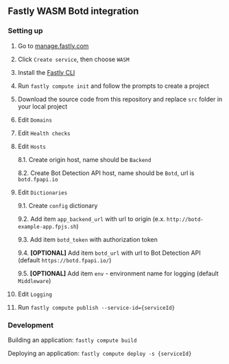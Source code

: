 ## Fastly WASM Botd integration

### Setting up
1. Go to [manage.fastly.com](https://manage.fastly.com/)

2. Click `Create service`, then choose `WASM`

3. Install the [Fastly CLI](https://github.com/fastly/cli)

4. Run `fastly compute init` and follow the prompts to create a project

5. Download the source code from this repository and replace `src` folder in your local project

6. Edit `Domains`

7. Edit `Health checks`

8. Edit `Hosts`

   8.1. Create origin host, name should be `Backend`

   8.2. Create Bot Detection API host, name should be `Botd`, url is `botd.fpapi.io`

9. Edit `Dictionaries`

   9.1. Create `config` dictionary

   9.2. Add item `app_backend_url` with url to origin (e.x. `http://botd-example-app.fpjs.sh`)

   9.3. Add item `botd_token` with authorization token

   9.4. **[OPTIONAL]** Add item `botd_url` with url to Bot Detection API (default `https://botd.fpapi.io/`)

   9.5. **[OPTIONAL]** Add item `env` - environment name for logging (default `Middleware`)

10. Edit `Logging`

11. Run `fastly compute publish --service-id={serviceId}`

### Development

Building an application: `fastly compute build`

Deploying an application: `fastly compute deploy -s {serviceId}`

